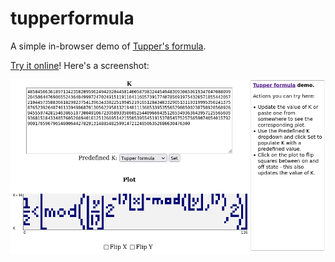 # tupperformula

A simple in-browser demo of [Tupper's formula](https://en.wikipedia.org/wiki/Tupper%27s_self-referential_formula).

[Try it online](https://eliben.github.io/tupperformula/)! Here's a screenshot:

![Screnshot](/doc/screenshot.png)

